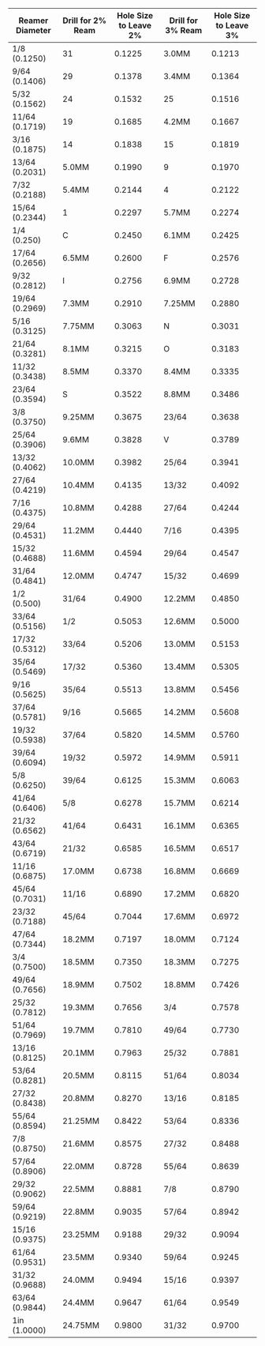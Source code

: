 
| Reamer Diameter | Drill for 2% Ream | Hole Size to Leave 2% | Drill for 3% Ream | Hole Size to Leave 3% |
| --------------- | ----------------- | --------------------- | ----------------- | --------------------- |
| 1/8 (0.1250)    | 31                | 0.1225                | 3.0MM             | 0.1213                |
| 9/64 (0.1406)   | 29                | 0.1378                | 3.4MM             | 0.1364                |
| 5/32 (0.1562)   | 24                | 0.1532                | 25                | 0.1516                |
| 11/64 (0.1719)  | 19                | 0.1685                | 4.2MM             | 0.1667                |
| 3/16 (0.1875)   | 14                | 0.1838                | 15                | 0.1819                |
| 13/64 (0.2031)  | 5.0MM             | 0.1990                | 9                 | 0.1970                |
| 7/32 (0.2188)   | 5.4MM             | 0.2144                | 4                 | 0.2122                |
| 15/64 (0.2344)  | 1                 | 0.2297                | 5.7MM             | 0.2274                |
| 1/4 (0.250)     | C                 | 0.2450                | 6.1MM             | 0.2425                |
| 17/64 (0.2656)  | 6.5MM             | 0.2600                | F                 | 0.2576                |
| 9/32 (0.2812)   | I                 | 0.2756                | 6.9MM             | 0.2728                |
| 19/64 (0.2969)  | 7.3MM             | 0.2910                | 7.25MM            | 0.2880                |
| 5/16 (0.3125)   | 7.75MM            | 0.3063                | N                 | 0.3031                |
| 21/64 (0.3281)  | 8.1MM             | 0.3215                | O                 | 0.3183                |
| 11/32 (0.3438)  | 8.5MM             | 0.3370                | 8.4MM             | 0.3335                |
| 23/64 (0.3594)  | S                 | 0.3522                | 8.8MM             | 0.3486                |
| 3/8 (0.3750)    | 9.25MM            | 0.3675                | 23/64             | 0.3638                |
| 25/64 (0.3906)  | 9.6MM             | 0.3828                | V                 | 0.3789                |
| 13/32 (0.4062)  | 10.0MM            | 0.3982                | 25/64             | 0.3941                |
| 27/64 (0.4219)  | 10.4MM            | 0.4135                | 13/32             | 0.4092                |
| 7/16 (0.4375)   | 10.8MM            | 0.4288                | 27/64             | 0.4244                |
| 29/64 (0.4531)  | 11.2MM            | 0.4440                | 7/16              | 0.4395                |
| 15/32 (0.4688)  | 11.6MM            | 0.4594                | 29/64             | 0.4547                |
| 31/64 (0.4841)  | 12.0MM            | 0.4747                | 15/32             | 0.4699                |
| 1/2 (0.500)     | 31/64             | 0.4900                | 12.2MM            | 0.4850                |
| 33/64 (0.5156)  | 1/2               | 0.5053                | 12.6MM            | 0.5000                |
| 17/32 (0.5312)  | 33/64             | 0.5206                | 13.0MM            | 0.5153                |
| 35/64 (0.5469)  | 17/32             | 0.5360                | 13.4MM            | 0.5305                |
| 9/16 (0.5625)   | 35/64             | 0.5513                | 13.8MM            | 0.5456                |
| 37/64 (0.5781)  | 9/16              | 0.5665                | 14.2MM            | 0.5608                |
| 19/32 (0.5938)  | 37/64             | 0.5820                | 14.5MM            | 0.5760                |
| 39/64 (0.6094)  | 19/32             | 0.5972                | 14.9MM            | 0.5911                |
| 5/8 (0.6250)    | 39/64             | 0.6125                | 15.3MM            | 0.6063                |
| 41/64 (0.6406)  | 5/8               | 0.6278                | 15.7MM            | 0.6214                |
| 21/32 (0.6562)  | 41/64             | 0.6431                | 16.1MM            | 0.6365                |
| 43/64 (0.6719)  | 21/32             | 0.6585                | 16.5MM            | 0.6517                |
| 11/16 (0.6875)  | 17.0MM            | 0.6738                | 16.8MM            | 0.6669                |
| 45/64 (0.7031)  | 11/16             | 0.6890                | 17.2MM            | 0.6820                |
| 23/32 (0.7188)  | 45/64             | 0.7044                | 17.6MM            | 0.6972                |
| 47/64 (0.7344)  | 18.2MM            | 0.7197                | 18.0MM            | 0.7124                |
| 3/4 (0.7500)    | 18.5MM            | 0.7350                | 18.3MM            | 0.7275                |
| 49/64 (0.7656)  | 18.9MM            | 0.7502                | 18.8MM            | 0.7426                |
| 25/32 (0.7812)  | 19.3MM            | 0.7656                | 3/4               | 0.7578                |
| 51/64 (0.7969)  | 19.7MM            | 0.7810                | 49/64             | 0.7730                |
| 13/16 (0.8125)  | 20.1MM            | 0.7963                | 25/32             | 0.7881                |
| 53/64 (0.8281)  | 20.5MM            | 0.8115                | 51/64             | 0.8034                |
| 27/32 (0.8438)  | 20.8MM            | 0.8270                | 13/16             | 0.8185                |
| 55/64 (0.8594)  | 21.25MM           | 0.8422                | 53/64             | 0.8336                |
| 7/8 (0.8750)    | 21.6MM            | 0.8575                | 27/32             | 0.8488                |
| 57/64 (0.8906)  | 22.0MM            | 0.8728                | 55/64             | 0.8639                |
| 29/32 (0.9062)  | 22.5MM            | 0.8881                | 7/8               | 0.8790                |
| 59/64 (0.9219)  | 22.8MM            | 0.9035                | 57/64             | 0.8942                |
| 15/16 (0.9375)  | 23.25MM           | 0.9188                | 29/32             | 0.9094                |
| 61/64 (0.9531)  | 23.5MM            | 0.9340                | 59/64             | 0.9245                |
| 31/32 (0.9688)  | 24.0MM            | 0.9494                | 15/16             | 0.9397                |
| 63/64 (0.9844)  | 24.4MM            | 0.9647                | 61/64             | 0.9549                |
| 1in (1.0000)    | 24.75MM           | 0.9800                | 31/32             | 0.9700                |
